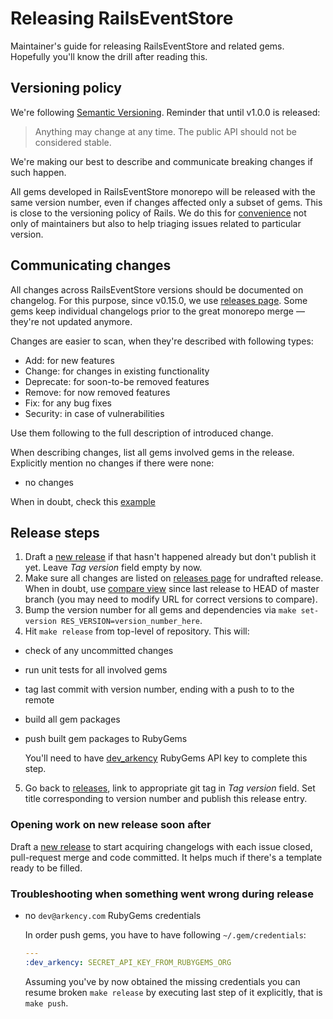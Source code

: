 # Releasing RailsEventStore

Maintainer's guide for releasing RailsEventStore and related gems. Hopefully you'll know the drill after reading this.

## Versioning policy

We're following [Semantic Versioning](http://semver.org/#semantic-versioning-200). Reminder that until v1.0.0 is released:

> Anything may change at any time. The public API should not be considered stable.

We're making our best to describe and communicate breaking changes if such happen.

All gems developed in RailsEventStore monorepo will be released with the same version number, even if changes affected only a subset of gems. This is close to the versioning policy of Rails. We do this for [convenience](https://blog.arkency.com/why-we-follow-rails-repo-structure-in-rails-event-store/) not only of maintainers but also to help triaging issues related to particular version.

## Communicating changes

All changes across RailsEventStore versions should be documented on changelog. For this purpose, since v0.15.0, we use [releases page](https://github.com/RailsEventStore/rails_event_store/releases). Some gems keep individual changelogs prior to the great monorepo merge — they're not updated anymore.

Changes are easier to scan, when they're described with following types:

* Add: for new features
* Change: for changes in existing functionality
* Deprecate: for soon-to-be removed features
* Remove: for now removed features
* Fix: for any bug fixes
* Security: in case of vulnerabilities

Use them following to the full description of introduced change.

When describing changes, list all gems involved gems in the release. Explicitly mention no changes if there were none:

* no changes

When in doubt, check this [example](https://github.com/RailsEventStore/rails_event_store/releases/tag/v0.18.0)

## Release steps

1. Draft a [new release](https://github.com/RailsEventStore/rails_event_store/releases/new) if that hasn't happened already but don't publish it yet. Leave _Tag version_ field empty by now.
2. Make sure all changes are listed on [releases page](https://github.com/RailsEventStore/rails_event_store/releases) for undrafted release. When in doubt, use [compare view](https://github.com/RailsEventStore/rails_event_store/compare/v1.2.0...master) since last release to HEAD of master branch (you may need to modify URL for correct versions to compare).
3. Bump the version number for all gems and dependencies via `make set-version RES_VERSION=version_number_here`.
4. Hit `make release` from top-level of repository. This will:
  - check of any uncommitted changes
  - run unit tests for all involved gems
  - tag last commit with version number, ending with a push to to the remote
  - build all gem packages
  - push built gem packages to RubyGems

    You'll need to have [dev_arkency](https://github.com/RailsEventStore/rails_event_store/commit/020a384b93496f0c2ba2357ec933251e8a5ed24d) RubyGems API key to complete this step.

5. Go back to [releases](https://github.com/RailsEventStore/rails_event_store/releases/), link to appropriate git tag in _Tag version_ field. Set title corresponding to version number and publish this release entry.

### Opening work on new release soon after

Draft a [new release](https://github.com/RailsEventStore/rails_event_store/releases/new) to start acquiring changelogs with each issue closed, pull-request merge and code committed. It helps much if there's a template ready to be filled.


### Troubleshooting when something went wrong during release

- no `dev@arkency.com` RubyGems credentials

  In order push gems, you have to have following `~/.gem/credentials`:

  ```yaml
  ---
  :dev_arkency: SECRET_API_KEY_FROM_RUBYGEMS_ORG
  ```

  Assuming you've by now obtained the missing credentials you can resume broken `make release` by executing last step of it explicitly, that is `make push`.

